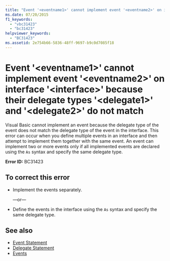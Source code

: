 ```yaml
---
title: "Event '<eventname1>' cannot implement event '<eventname2>' on interface '<interface>' because their delegate types '<delegate1>' and '<delegate2>' do not match"
ms.date: 07/20/2015
f1_keywords: 
  - "vbc31423"
  - "bc31423"
helpviewer_keywords: 
  - "BC31423"
ms.assetid: 2e754b66-5836-48ff-9697-b9c0d7085f18
---
```

# Event '\<eventname1>' cannot implement event '\<eventname2>' on interface '\<interface>' because their delegate types '\<delegate1>' and '\<delegate2>' do not match
Visual Basic cannot implement an event because the delegate type of the event does not match the delegate type of the event in the interface. This error can occur when you define multiple events in an interface and then attempt to implement them together with the same event. An event can implement two or more events only if all implemented events are declared using the `As` syntax and specify the same delegate type.  
  
 **Error ID:** BC31423  
  
## To correct this error  
  
- Implement the events separately.  
  
     —or—  
  
- Define the events in the interface using the `As` syntax and specify the same delegate type.  
  
## See also

- [Event Statement](../../../visual-basic/language-reference/statements/event-statement.md)
- [Delegate Statement](../../../visual-basic/language-reference/statements/delegate-statement.md)
- [Events](../../../visual-basic/programming-guide/language-features/events/index.md)
